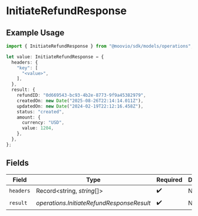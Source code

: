 # InitiateRefundResponse

## Example Usage

```typescript
import { InitiateRefundResponse } from "@moovio/sdk/models/operations";

let value: InitiateRefundResponse = {
  headers: {
    "key": [
      "<value>",
    ],
  },
  result: {
    refundID: "0d669543-bc93-4b2e-8773-9f9a45382979",
    createdOn: new Date("2025-08-26T22:14:14.011Z"),
    updatedOn: new Date("2024-02-19T22:12:16.458Z"),
    status: "created",
    amount: {
      currency: "USD",
      value: 1204,
    },
  },
};
```

## Fields

| Field                                     | Type                                      | Required                                  | Description                               |
| ----------------------------------------- | ----------------------------------------- | ----------------------------------------- | ----------------------------------------- |
| `headers`                                 | Record<string, *string*[]>                | :heavy_check_mark:                        | N/A                                       |
| `result`                                  | *operations.InitiateRefundResponseResult* | :heavy_check_mark:                        | N/A                                       |